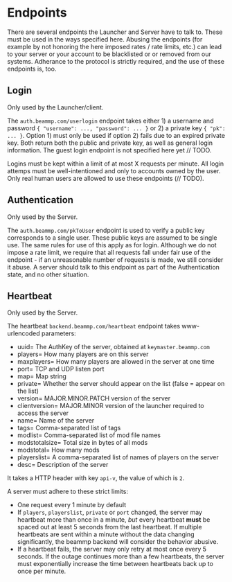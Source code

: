 # Endpoints

There are several endpoints the Launcher and Server have to talk to. These must be used in the ways specified here. Abusing the endpoints (for example by not honoring the here imposed rates / rate limits, etc.) can lead to your server or your account to be blacklisted or or removed from our systems. Adherance to the protocol is strictly required, and the use of these endpoints is, too.

## Login

Only used by the Launcher/client.

The `auth.beammp.com/userlogin` endpoint takes either 1) a username and password `{ "username": ..., "password": ... }` or 2) a private key `{ "pk": ... }`. Option 1) must only be used if option 2) fails due to an expired private key. Both return both the public and private key, as well as general login information. The guest login endpoint is not specified here yet // TODO.

Logins must be kept within a limit of at most X requests per minute. All login attemps must be well-intentioned and only to accounts owned by the user. Only real human users are allowed to use these endpoints (// TODO).

## Authentication

Only used by the Server.

The `auth.beammp.com/pkToUser` endpoint is used to verify a public key corresponds to a single user. These public keys are assumed to be single use. The same rules for use of this apply as for login. Although we do not impose a rate limit, we require that all requests fall under fair use of the endpoint - if an unreasonable number of requests is made, we still consider it abuse. A server should talk to this endpoint as part of the Authentication state, and no other situation.

## Heartbeat

Only used by the Server.

The heartbeat `backend.beammp.com/heartbeat` endpoint takes www-urlencoded parameters:

- uuid= The AuthKey of the server, obtained at `keymaster.beammp.com`
- players= How many players are on this server
- maxplayers= How many players are allowed in the server at one time
- port= TCP and UDP listen port
- map= Map string
- private= Whether the server should appear on the list (false = appear on the list)
- version= MAJOR.MINOR.PATCH version of the server
- clientversion= MAJOR.MINOR version of the launcher required to access the server
- name= Name of the server
- tags= Comma-separated list of tags
- modlist= Comma-separated list of mod file names
- modstotalsize= Total size in bytes of all mods
- modstotal= How many mods
- playerslist= A comma-separated list of names of players on the server
- desc= Description of the server

It takes a HTTP header with key `api-v`, the value of which is `2`.

A server must adhere to these strict limits:
- One request every 1 minute by default
- If `players`, `playerslist`, `private` or `port` changed, the server may heartbeat more than once in a minute, *but* every heartbeat **must** be spaced out at least 5 seconds from the last heartbeat. If multiple heartbeats are sent within a minute without the data changing significantly, the beammp backend will  consider the behavior abusive.
- If a heartbeat fails, the server may only retry at most once every 5 seconds. If the outage continues more than a few heartbeats, the server must exponentially increase the time between heartbeats back up to once per minute.
